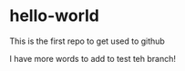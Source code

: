 # hello-world
This is the first repo to get used to github

I have more words to add to test teh branch!
